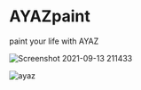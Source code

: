 # AYAZpaint
paint your life with AYAZ


![Screenshot 2021-09-13 211433](https://user-images.githubusercontent.com/77393687/133125505-d71e34a8-8e06-432a-b385-399e8b0ab17b.png)

![ayaz](https://user-images.githubusercontent.com/77393687/133125417-4cc06481-3fe0-491f-9804-97ebca461344.png)












